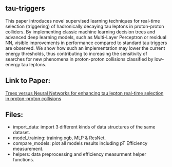 ## tau-triggers

This paper introduces novel supervised learning techniques for real-time selection (triggering) of hadronically decaying tau leptons in proton-proton colliders. By implementing classic machine learning decision trees and advanced deep learning models, such as Multi-Layer Perceptron or residual NN, visible improvements in performance compared to standard tau triggers are observed. We show how such an implementation may lower the current energy thresholds, thus contributing to increasing the sensitivity of searches for new phenomena in proton-proton collisions classified by low-energy tau leptons.

## Link to Paper:

[Trees versus Neural Networks for enhancing tau lepton real-time selection in proton-proton collisions](https://doi.org/10.48550/arXiv.2306.06743)

## Files:

* import_data: import 3 different kinds of data structures of the same dataset.
* model_training: training xgb, MLP & ResNet. 
* compare_models: plot all models results including pT Efficiency measurement. 
* helpers: data preprocessing and efficiency measurment helper functions.  


